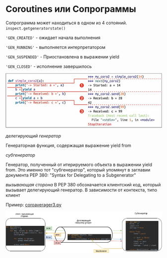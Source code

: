 # Coroutines или Сопрограммы


Сопрограмма может находиться в одном из 4 сотояний.
`inspect.getgeneratorstate()`

`'GEN_CREATED'` - ожидает начала выполнения

`'GEN_RUNNING'` - выполняется интерпретатором

`'GEN_SUSPENDED'` - Приостановлена в выражении yield

`'GEN_CLOSED'` - исполнение завершилось


![simple_coro2.png](simple_coro2.png)



*делегирующий генератор*

Генераторная функция, содержащая выражение yield from <iterable>

*субгенератор*

Генератор, полученный от итерируемого объекта <iterable> в выражении yield from.
Это именно тот "субгенератор", который упомянут в заглавии документа PEP 380: "Syntax for Delegating to a Subgenerator"

*вызывающая сторона*
В PEP 380 обозначается клиентский код, который вызывает делегирующий генератор. В зависимости от контекста, типо клиент


Пример: [coroaverager3.py](coroaverager3.py)

![client_deleg_subgen.png](client_deleg_subgen.png)